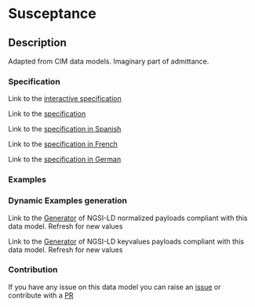 # Susceptance

## Description 

Adapted from CIM data models. Imaginary part of admittance.
### Specification

Link to the [interactive specification](https://swagger.lab.fiware.org/?url=https://smart-data-models.github.io/dataModel.EnergyCIM/Susceptance/swagger.yaml)

Link to the [specification](https://smart-data-models.github.io/dataModel.EnergyCIM/Susceptance/doc/spec.md)

Link to the [specification in Spanish](https://smart-data-models.github.io/dataModel.EnergyCIM/Susceptance/doc/spec_ES.md)

Link to the [specification in French](https://smart-data-models.github.io/dataModel.EnergyCIM/Susceptance/doc/spec_FR.md)

Link to the [specification in German](https://smart-data-models.github.io/dataModel.EnergyCIM/Susceptance/doc/spec_DE.md)
### Examples
### Dynamic Examples generation

Link to the [Generator](https://smartdatamodels.org/extra/ngsi-ld_generator_v0.92.php?schemaUrl=https://raw.githubusercontent.com/smart-data-models/dataModel.EnergyCIM/master/Susceptance/schema.json&email=info@smartdatamodels.org) of NGSI-LD normalized payloads compliant with this data model. Refresh for new values

Link to the [Generator](https://smartdatamodels.org/extra/ngsi-ld_generator_keyvalues_v0.92.php?schemaUrl=https://raw.githubusercontent.com/smart-data-models/dataModel.EnergyCIM/master/Susceptance/schema.json&email=info@smartdatamodels.org) of NGSI-LD keyvalues payloads compliant with this data model. Refresh for new values
### Contribution

 If you have any issue on this data model you can raise an [issue](https://github.com/smart-data-models/dataModel.EnergyCIM/issues)  or contribute with a [PR](https://github.com/smart-data-models/dataModel.EnergyCIM/pulls)